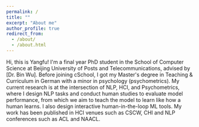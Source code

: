 ```yaml
---
permalink: /
title: ""
excerpt: "About me"
author_profile: true
redirect_from: 
  - /about/
  - /about.html
---
```

Hi, this is Yangfu! I'm a final year PhD student in the School of Computer Science at Beijing University of Posts and Telecommunications, advised by [Dr. Bin Wu]. Before joining cSchool, I got my Master's degree in Teaching & Curriculum  in German with a minor in psychology (psychometrics). My current research is at the intersection of NLP, HCI, and Psychometrics, where I design NLP tasks and conduct human studies to evaluate model performance, from which we aim to teach the model to learn like how a human learns. I also design interactive human-in-the-loop ML tools. My work has been published in HCI venues such as CSCW, CHI and NLP conferences such as ACL and NAACL. 


<!-- A data-driven personal website
======
Like many other Jekyll-based GitHub Pages templates, academicpages makes you separate the website's content from its form. The content & metadata of your website are in structured markdown files, while various other files constitute the theme, specifying how to transform that content & metadata into HTML pages. You keep these various markdown (.md), YAML (.yml), HTML, and CSS files in a public GitHub repository. Each time you commit and push an update to the repository, the [GitHub pages](https://pages.github.com/) service creates static HTML pages based on these files, which are hosted on GitHub's servers free of charge.

Many of the features of dynamic content management systems (like Wordpress) can be achieved in this fashion, using a fraction of the computational resources and with far less vulnerability to hacking and DDoSing. You can also modify the theme to your heart's content without touching the content of your site. If you get to a point where you've broken something in Jekyll/HTML/CSS beyond repair, your markdown files describing your talks, publications, etc. are safe. You can rollback the changes or even delete the repository and start over -- just be sure to save the markdown files! Finally, you can also write scripts that process the structured data on the site, such as [this one](https://github.com/academicpages/academicpages.github.io/blob/master/talkmap.ipynb) that analyzes metadata in pages about talks to display [a map of every location you've given a talk](https://academicpages.github.io/talkmap.html).




